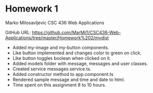 # Homework 1

Marko Milosavljevic
CSC 436 Web Applications

GitHub URL: https://github.com/MarMil1/CSC436-Web-Applications/tree/master/Homework%202/mydist

- Added my-image and my-button components.
- Like button implemented and changes color to green on click.
- Like button toggles boolean when clicked on it.
- Added models folder with message, messages and user classes.
- Created service messages.service.ts.
- Added constructor method to app.component.ts
- Rendered sample message and time and date to html.
- Time spent on this assignment 8 to 10 hours.
